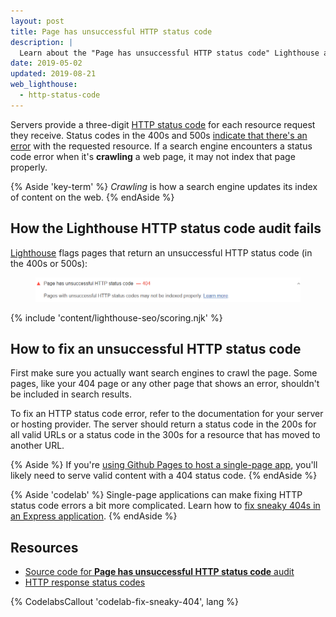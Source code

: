 ```yaml
---
layout: post
title: Page has unsuccessful HTTP status code
description: |
  Learn about the "Page has unsuccessful HTTP status code" Lighthouse audit.
date: 2019-05-02
updated: 2019-08-21
web_lighthouse:
  - http-status-code
---
```


Servers provide a three-digit [HTTP status code](https://developer.mozilla.org/en-US/docs/Web/HTTP/Status)
for each resource request they receive. Status codes in the 400s and 500s
[indicate that there's an error](https://developer.mozilla.org/en-US/docs/Web/HTTP/Status#Client_error_responses)
with the requested resource. If a search engine encounters a status code error
when it's **crawling** a web page, it may not index that page properly.

{% Aside 'key-term' %}
_Crawling_ is how a search engine updates its index of content on the web.
{% endAside %}

## How the Lighthouse HTTP status code audit fails

[Lighthouse](https://developers.google.com/web/tools/lighthouse/) flags pages
that return an unsuccessful HTTP status code (in the 400s or 500s):

<figure class="w-figure">
  <img class="w-screenshot w-screenshot" src="http-status-code.png" alt="Lighthouse audit showing search engines are struggling to index your page">
</figure>

{% include 'content/lighthouse-seo/scoring.njk' %}

## How to fix an unsuccessful HTTP status code

First make sure you actually want search engines to crawl the page. Some pages,
like your 404 page or any other page that shows an error, shouldn't be included
in search results.

To fix an HTTP status code error, refer to the documentation for your server or
hosting provider. The server should return a status code in the 200s for all
valid URLs or a status code in the 300s for a resource that has moved to
another URL.

{% Aside %}
If you're
[using Github Pages to host a single-page app](https://www.smashingmagazine.com/2016/08/sghpa-single-page-app-hack-github-pages/),
you'll likely need to serve valid content with a 404 status code.
{% endAside %}

{% Aside 'codelab' %}
Single-page applications can make fixing HTTP status code errors a bit more
complicated. Learn how to [fix sneaky 404s in an Express application](/codelab-fix-sneaky-404).
{% endAside %}

## Resources

- [Source code for **Page has unsuccessful HTTP status code** audit](https://github.com/GoogleChrome/lighthouse/blob/master/lighthouse-core/audits/seo/http-status-code.js)
- [HTTP response status codes](https://developer.mozilla.org/en-US/docs/Web/HTTP/Status)

{% CodelabsCallout 'codelab-fix-sneaky-404', lang %}
